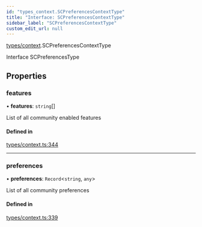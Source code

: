```yaml
---
id: "types_context.SCPreferencesContextType"
title: "Interface: SCPreferencesContextType"
sidebar_label: "SCPreferencesContextType"
custom_edit_url: null
---
```


[types/context](../modules/types_context.md).SCPreferencesContextType

Interface SCPreferencesType

## Properties

### features

• **features**: `string`[]

List of all community enabled features

#### Defined in

[types/context.ts:344](https://github.com/selfcommunity/community-ui/blob/e8a635a/packages/sc-core/src/types/context.ts#L344)

___

### preferences

• **preferences**: `Record`<`string`, `any`\>

List of all community preferences

#### Defined in

[types/context.ts:339](https://github.com/selfcommunity/community-ui/blob/e8a635a/packages/sc-core/src/types/context.ts#L339)
